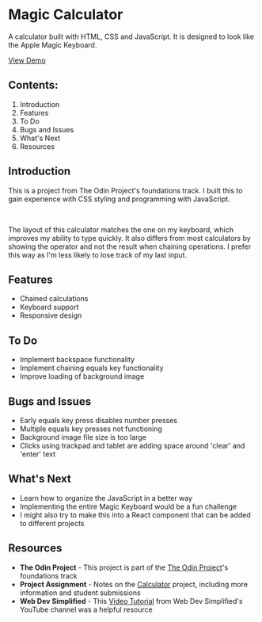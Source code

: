 # Magic Calculator

A calculator built with HTML, CSS and JavaScript. It is designed to look like the Apple Magic Keyboard.

[View Demo](https://andentx.github.io/magic-calculator/)

## Contents:

1. Introduction
2. Features
3. To Do
4. Bugs and Issues
5. What's Next
6. Resources

## Introduction

This is a project from The Odin Project's foundations track. I built this to gain experience with CSS styling and programming with JavaScript.

<br />

The layout of this calculator matches the one on my keyboard, which improves my ability to type
quickly. It also differs from most calculators by showing the operator and not the
result when chaining operations. I prefer this way as I'm less likely to lose track
of my last input.

## Features

-   Chained calculations
-   Keyboard support
-   Responsive design

## To Do

-   Implement backspace functionality
-   Implement chaining equals key functionality
-   Improve loading of background image

## Bugs and Issues

-   Early equals key press disables number presses
-   Multiple equals key presses not functioning
-   Background image file size is too large
-   Clicks using trackpad and tablet are adding space around 'clear' and 'enter' text

## What's Next

-   Learn how to organize the JavaScript in a better way
-   Implementing the entire Magic Keyboard would be a fun challenge
-   I might also try to make this into a React component that can be added to different projects

## Resources

-   **The Odin Project** - This project is part of the [The Odin Project](https://www.theodinproject.com)'s foundations track
-   **Project Assignment** - Notes on the [Calculator](https://www.theodinproject.com/paths/foundations/courses/foundations/lessons/calculator) project, including more information and student submissions
-   **Web Dev Simplified** - This [Video Tutorial](https://www.youtube.com/watch?v=j59qQ7YWLxw) from Web Dev Simplified's YouTube channel was a helpful resource
